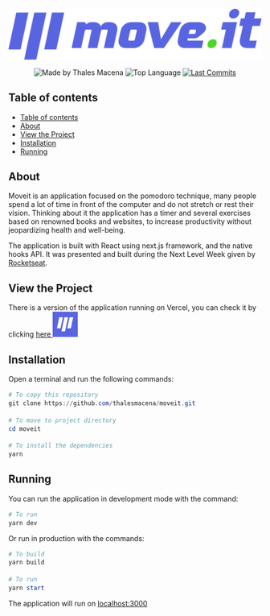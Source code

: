 <div align="center">
  <br />
  <a href="https://moveit-one-sand.vercel.app/"><img src=".github/logo-full.svg" width="546" alt="Move.It" /></a>
  <br />
  <p>
    <img src="https://img.shields.io/badge/made%20by-Thales%20Macena-2D325E?labelColor=F0DB4F&style=for-the-badge&logo=visual-studio-code&logoColor=2D325E" alt="Made by Thales Macena">
    <img alt="Top Language" src="https://img.shields.io/github/languages/top/thalesmacena/moveit?color=2D325E&labelColor=F0DB4F&style=for-the-badge&logo=typescript&logoColor=2D325E">
    <a href="https://github.com/thalesmacena/moveit/commits/master">
      <img alt="Last Commits" src="https://img.shields.io/github/last-commit/thalesmacena/moveit?color=2D325E&labelColor=F0DB4F&style=for-the-badge&logo=github&logoColor=2D325E">
    </a>
  </p>
</div>

## Table of contents
- [Table of contents](#table-of-contents)
- [About](#about)
- [View the Project](#view-the-project)
- [Installation](#installation)
- [Running](#running)
  
## About
Moveit is an application focused on the pomodoro technique, many people spend a lot of time in front of the computer and do not stretch or rest their vision. Thinking about it the application has a timer and several exercises based on renowned books and websites, to increase productivity without jeopardizing health and well-being.

The application is built with React using next.js framework, and the native hooks API. It was presented and built during the Next Level Week given by [Rocketseat](https://github.com/Rocketseat).

## View the Project

<p>There is a version of the application running on Vercel, you can check it by clicking <a href="https://moveit-one-sand.vercel.app/">here <img src=".github/logo.png" alt="Move.it" width="50" height="50"/></a></ p>

## Installation
Open a terminal and run the following commands:

```PowerShell
# To copy this repository
git clone https://github.com/thalesmacena/moveit.git

# To move to project directory
cd moveit

# To install the dependencies
yarn
```

## Running
You can run the application in development mode with the command:

```PowerShell
# To run
yarn dev
```

Or run in production with the commands:

```PowerShell
# To build
yarn build

# To run
yarn start
```

The application will run on [localhost:3000](http://localhost:3000/)
